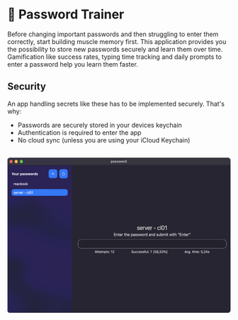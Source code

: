 # 🔑 Password Trainer

Before changing important passwords and then struggling to enter them correctly, start building muscle memory first.
This application provides you the possibility to store new passwords securely and learn them over time.
Gamification like success rates, typing time tracking and daily prompts to enter a password help you learn them faster.

## Security
An app handling secrets like these has to be implemented securely. That's why:

- Passwords are securely stored in your devices keychain
- Authentication is required to enter the app
- No cloud sync (unless you are using your iCloud Keychain)

<br/>

<img height="350" src="docs/images/app-screenshot.png" alt="Screenshot"/>
